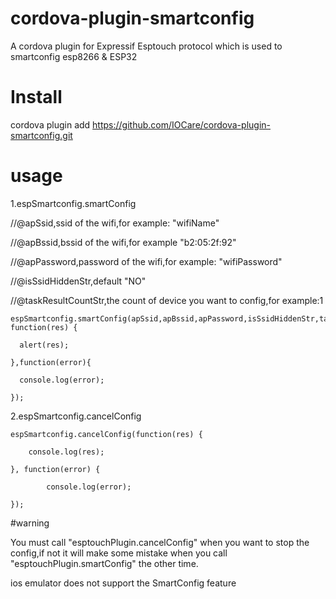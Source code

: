 # cordova-plugin-smartconfig
A cordova plugin for Expressif Esptouch protocol which is used to smartconfig esp8266 & ESP32
# Install
cordova plugin add https://github.com/IOCare/cordova-plugin-smartconfig.git

# usage
1.espSmartconfig.smartConfig 

//@apSsid,ssid of the wifi,for example: "wifiName"

//@apBssid,bssid of the wifi,for example "b2:05:2f:92" 

//@apPassword,password of the wifi,for example: "wifiPassword" 

//@isSsidHiddenStr,default "NO"

//@taskResultCountStr,the count of device you want to config,for example:1

```
espSmartconfig.smartConfig(apSsid,apBssid,apPassword,isSsidHiddenStr,taskResultCountStr, function(res) {

  alert(res);
  
},function(error){

  console.log(error);
  
});
```

2.espSmartconfig.cancelConfig

```
espSmartconfig.cancelConfig(function(res) {

	console.log(res);
	
}, function(error) {

		console.log(error);
		
});
```

#warning 

You must call "esptouchPlugin.cancelConfig" when you want to stop the config,if not it will make some mistake when you call
"esptouchPlugin.smartConfig" the other time.


ios emulator does not support the SmartConfig feature